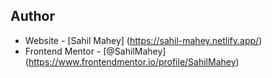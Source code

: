## Author

- Website - [Sahil Mahey] (https://sahil-mahey.netlify.app/)
- Frontend Mentor - [@SahilMahey] (https://www.frontendmentor.io/profile/SahilMahey)
